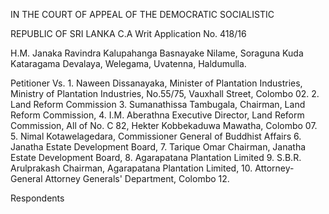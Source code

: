 IN THE COURT OF APPEAL OF THE DEMOCRATIC SOCIALISTIC

REPUBLIC OF SRI LANKA C.A Writ Application No. 418/16

H.M. Janaka Ravindra Kalupahanga Basnayake Nilame, Soraguna Kuda Kataragama Devalaya, Welegama, Uvatenna, Haldumulla.

Petitioner Vs. 1. Naween Dissanayaka, Minister of Plantation Industries, Ministry of Plantation Industries, No.55/75, Vauxhall Street, Colombo 02. 2. Land Reform Commission 3. Sumanathissa Tambugala, Chairman, Land Reform Commission, 4. I.M. Aberathna Executive Director, Land Reform Commission, All of No. C 82, Hekter Kobbekaduwa Mawatha, Colombo 07. 5. Nimal Kotawelagedara, Commissioner General of Buddhist Affairs 6. Janatha Estate Development Board, 7. Tarique Omar Chairman, Janatha Estate Development Board, 8. Agarapatana Plantation Limited 9. S.B.R. Arulprakash Chairman, Agarapatana Plantation Limited, 10. Attorney-General Attorney Generals' Department, Colombo 12.

Respondents